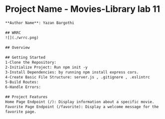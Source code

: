 # Project Name - Movies-Library lab 11

	**Author Name**: Yazan Bargothi

	## WRRC
	![](./wrrc.png)

	## Overview

	## Getting Started
	1-Clone the Repository:
    2-Initialize Project: Run npm init -y
    3-Install Dependencies: by running npm install express cors.
    4-Create Basic File Structure: server.js , .gitignore , .eslintrc
    5-Build Routes:
    6-Handle Errors:

	## Project Features
	Home Page Endpoint (/): Display information about a specific movie.
    Favorite Page Endpoint (/favorite): Display a welcome message for the favorite page. 
